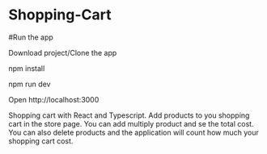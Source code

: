 # Shopping-Cart

#Run the app

Download project/Clone the app

npm install

npm run dev

Open http://localhost:3000

Shopping cart with React and Typescript.
Add products to you shopping cart in the store page. 
You can add multiply product and se the total cost.
You can also delete products and the application will count how much your shopping cart cost.

